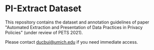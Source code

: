 PI-Extract Dataset
=================

This repository contains the dataset and annotation guidelines of paper "Automated Extraction and Presentation of Data Practices in Privacy Policies" (under review of PETS 2021).

Please contact ducbui@umich.edu if you need immediate access.
